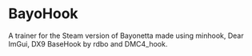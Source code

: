 # BayoHook
A trainer for the Steam version of Bayonetta made using minhook, Dear ImGui, DX9 BaseHook by rdbo and DMC4_hook.
